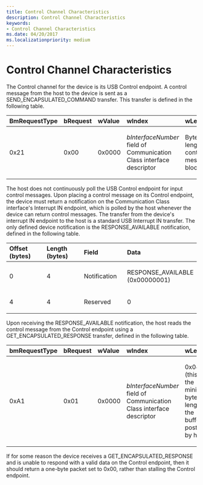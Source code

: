 ```yaml
---
title: Control Channel Characteristics
description: Control Channel Characteristics
keywords:
- Control Channel Characteristics
ms.date: 04/20/2017
ms.localizationpriority: medium
---
```


# Control Channel Characteristics





The Control channel for the device is its USB Control endpoint. A control message from the host to the device is sent as a SEND\_ENCAPSULATED\_COMMAND transfer. This transfer is defined in the following table.

<table style="width:100%;">
<colgroup>
<col width="16%" />
<col width="16%" />
<col width="16%" />
<col width="16%" />
<col width="16%" />
<col width="16%" />
</colgroup>
<thead>
<tr class="header">
<th align="left">BmRequestType</th>
<th align="left">bRequest</th>
<th align="left">wValue</th>
<th align="left">wIndex</th>
<th align="left">wLength</th>
<th align="left">Data</th>
</tr>
</thead>
<tbody>
<tr class="odd">
<td align="left"><p>0x21</p></td>
<td align="left"><p>0x00</p></td>
<td align="left"><p>0x0000</p></td>
<td align="left"><p><em>bInterfaceNumber</em> field of Communication Class interface descriptor</p></td>
<td align="left"><p>Byte length of control message block</p></td>
<td align="left"><p>Control message block</p></td>
</tr>
</tbody>
</table>

 

The host does not continuously poll the USB Control endpoint for input control messages. Upon placing a control message on its Control endpoint, the device must return a notification on the Communication Class interface's Interrupt IN endpoint, which is polled by the host whenever the device can return control messages. The transfer from the device's interrupt IN endpoint to the host is a standard USB Interrupt IN transfer. The only defined device notification is the RESPONSE\_AVAILABLE notification, defined in the following table.

<table>
<colgroup>
<col width="25%" />
<col width="25%" />
<col width="25%" />
<col width="25%" />
</colgroup>
<thead>
<tr class="header">
<th align="left">Offset (bytes)</th>
<th align="left">Length (bytes)</th>
<th align="left">Field</th>
<th align="left">Data</th>
</tr>
</thead>
<tbody>
<tr class="odd">
<td align="left"><p>0</p></td>
<td align="left"><p>4</p></td>
<td align="left"><p>Notification</p></td>
<td align="left"><p>RESPONSE_AVAILABLE (0x00000001)</p></td>
</tr>
<tr class="even">
<td align="left"><p>4</p></td>
<td align="left"><p>4</p></td>
<td align="left"><p>Reserved</p></td>
<td align="left"><p>0</p></td>
</tr>
</tbody>
</table>

 

Upon receiving the RESPONSE\_AVAILABLE notification, the host reads the control message from the Control endpoint using a GET\_ENCAPSULATED\_RESPONSE transfer, defined in the following table.

<table style="width:100%;">
<colgroup>
<col width="16%" />
<col width="16%" />
<col width="16%" />
<col width="16%" />
<col width="16%" />
<col width="16%" />
</colgroup>
<thead>
<tr class="header">
<th align="left">bmRequestType</th>
<th align="left">bRequest</th>
<th align="left">wValue</th>
<th align="left">wIndex</th>
<th align="left">wLength</th>
<th align="left">Data</th>
</tr>
</thead>
<tbody>
<tr class="odd">
<td align="left"><p>0xA1</p></td>
<td align="left"><p>0x01</p></td>
<td align="left"><p>0x0000</p></td>
<td align="left"><p><em>bInterfaceNumber</em> field of Communication Class interface descriptor</p></td>
<td align="left"><p>0x0400 (this is the minimum byte length of the buffer posted by host)</p></td>
<td align="left"><p>Control message block</p></td>
</tr>
</tbody>
</table>

 

If for some reason the device receives a GET\_ENCAPSULATED\_RESPONSE and is unable to respond with a valid data on the Control endpoint, then it should return a one-byte packet set to 0x00, rather than stalling the Control endpoint.

 

 





